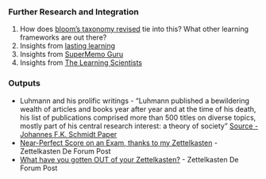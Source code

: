 ### Further Research and Integration

1. How does [bloom’s taxonomy revised](https://www.celt.iastate.edu/teaching/effective-teaching-practices/revised-blooms-taxonomy/) tie into this? What other learning frameworks are out there?
2. Insights from [lasting learning](http://www.lastinglearning.com/)
3. Insights from [SuperMemo Guru](https://supermemo.guru/wiki/SuperMemo_Guru)
4. Insights from [The Learning Scientists](https://www.learningscientists.org/)

### Outputs
- Luhmann and his prolific writings - “Luhmann published a bewildering wealth of articles and books year after year and at the time of his death, his list of publications comprised more than 500 titles on diverse topics, mostly part of his central research interest: a theory of society” [Source - Johannes F.K. Schmidt Paper](https://sociologica.unibo.it/article/view/8350/8270)
- [Near-Perfect Score on an Exam, thanks to my Zettelkasten](https://forum.zettelkasten.de/discussion/1278/near-perfect-score-on-an-exam-thanks-to-my-zettelkasten) - Zettelkasten De Forum Post
- [What have you gotten OUT of your Zettelkasten?](https://forum.zettelkasten.de/discussion/1276/what-have-you-gotten-out-of-your-zettelkasten) - Zettelkasten De Forum Post